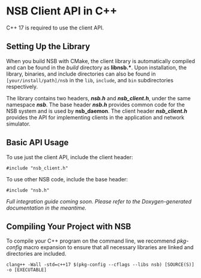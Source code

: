 # NSB Client API in C++

C++ 17 is required to use the client API.

## Setting Up the Library
When you build NSB with CMake, the client library is automatically compiled and 
can be found in the _build_ directory as **libnsb.\***. Upon installation, the 
library, binaries, and include directories can also be found in 
```[your/install/path]/nsb``` in the ```lib```, ```include```, and ```bin``` 
subdirectories respectively.

The library contains two headers, **_nsb.h_** and **_nsb_client.h_**, under the same namespace **_nsb_**. The base header **_nsb.h_** provides common code for the NSB system and is used by **nsb_daemon**.
The client header **_nsb_client.h_** provides the API for implementing clients in the application and network simulator.

## Basic API Usage

To use just the client API, include the client header:
```
#include "nsb_client.h"
```
To use other NSB code, include the base header:
```
#include "nsb.h"
```
_Full integration guide coming soon. Please refer to the Doxygen-generated 
documentation in the meantime._

## Compiling Your Project with NSB

To compile your C++ program on the command line, we recommend _pkg-config_
macro expansion to ensure that all necessary libraries are linked and 
directories are included.
```
clang++ -Wall -std=c++17 $(pkg-config --cflags --libs nsb) [SOURCE(S)] -o [EXECUTABLE]
```